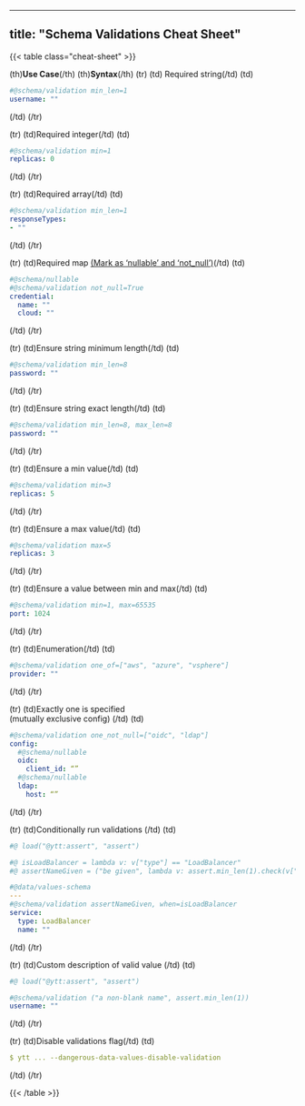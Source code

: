 

---
title: "Schema Validations Cheat Sheet"
---
{{< table class="cheat-sheet" >}}

(th)**Use Case**(/th)
(th)**Syntax**(/th)
(tr)
(td) Required string(/td)
(td)
```yaml
#@schema/validation min_len=1
username: ""
```
(/td)
(/tr)

(tr)
(td)Required integer(/td)
(td)
```yaml
#@schema/validation min=1
replicas: 0
```
(/td)
(/tr)

(tr)
(td)Required array(/td)
(td)
```yaml
#@schema/validation min_len=1 
responseTypes:
- ""
```
(/td)
(/tr)

(tr)
(td)Required map  [(Mark as ‘nullable’ and ‘not_null’)](/ytt/docs/develop/how-to-write-validations#mark-as-nullable-and-not_null)(/td)
(td)
```yaml
#@schema/nullable
#@schema/validation not_null=True
credential:
  name: ""
  cloud: ""
```
(/td)
(/tr)

(tr)
(td)Ensure string minimum length(/td)
(td)
```yaml
#@schema/validation min_len=8
password: ""
```
(/td)
(/tr)

(tr)
(td)Ensure string exact length(/td)
(td)
```yaml
#@schema/validation min_len=8, max_len=8
password: ""
```
(/td)
(/tr)

(tr)
(td)Ensure a min value(/td)
(td)
```yaml
#@schema/validation min=3
replicas: 5
```
(/td)
(/tr)

(tr)
(td)Ensure a max value(/td)
(td)
```yaml
#@schema/validation max=5
replicas: 3
```
(/td)
(/tr)

(tr)
(td)Ensure a value between min and max(/td)
(td)
```yaml
#@schema/validation min=1, max=65535
port: 1024
```
(/td)
(/tr)

(tr)
(td)Enumeration(/td)
(td)
```yaml
#@schema/validation one_of=["aws", "azure", "vsphere"]
provider: ""
```
(/td)
(/tr)

(tr)
(td)Exactly one is specified\
(mutually exclusive config)
(/td)
(td)
```yaml
#@schema/validation one_not_null=["oidc", "ldap"]
config:
  #@schema/nullable
  oidc:
    client_id: “”
  #@schema/nullable
  ldap:
    host: “”
```
(/td)
(/tr)

(tr)
(td)Conditionally run validations (/td)
(td)
```yaml
#@ load("@ytt:assert", "assert")

#@ isLoadBalancer = lambda v: v["type"] == "LoadBalancer"
#@ assertNameGiven = ("be given", lambda v: assert.min_len(1).check(v["name"]))

#@data/values-schema
---
#@schema/validation assertNameGiven, when=isLoadBalancer
service:
  type: LoadBalancer
  name: ""
```
(/td)
(/tr)


(tr)
(td)Custom description of valid value (/td)
(td)
```yaml
#@ load("@ytt:assert", "assert")

#@schema/validation ("a non-blank name", assert.min_len(1))
username: ""
```
(/td)
(/tr)

(tr)
(td)Disable validations flag(/td)
(td)
```yaml
$ ytt ... --dangerous-data-values-disable-validation
```
(/td)
(/tr)

{{< /table >}}
